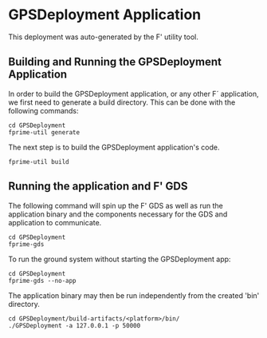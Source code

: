 # GPSDeployment Application

This deployment was auto-generated by the F' utility tool.

## Building and Running the GPSDeployment Application

In order to build the GPSDeployment application, or any other F´ application, we first need to generate a build directory. This can be done with the following commands:

```
cd GPSDeployment
fprime-util generate
```

The next step is to build the GPSDeployment application's code.
```
fprime-util build
```

## Running the application and F' GDS

The following command will spin up the F' GDS as well as run the application binary and the components necessary for the GDS and application to communicate.

```
cd GPSDeployment
fprime-gds
```

To run the ground system without starting the GPSDeployment app:
```
cd GPSDeployment
fprime-gds --no-app
```

The application binary may then be run independently from the created 'bin' directory.

```
cd GPSDeployment/build-artifacts/<platform>/bin/
./GPSDeployment -a 127.0.0.1 -p 50000
```
